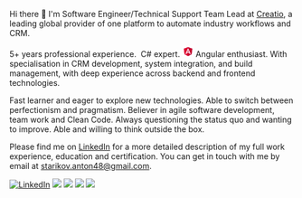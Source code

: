 
Hi there 👋 I'm Software Engineer/Technical Support Team Lead at [Creatio](https://www.creatio.com/), a leading global provider of one platform to automate industry workflows and CRM.

5+ years professional experience. <img src="https://github.com/user-attachments/assets/2c1c59e0-1367-413e-a463-39167fb407c1" alt="" height="20"> C# expert. <img src="https://raw.githubusercontent.com/DennisHartrampf/DennisHartrampf/master/img/angular.svg" alt="" height="20"> Angular enthusiast. With specialisation in CRM development, system integration, and build management, with deep experience across backend and frontend technologies.

Fast learner and eager to explore new technologies. Able to switch between perfectionism and pragmatism. Believer in agile software development, team work and Clean Code. Always questioning the status quo and wanting to improve. Able and willing to think outside the box.

Please find me on [LinkedIn](https://www.linkedin.com/in/antonstarikov/) for a more detailed description of my full work experience, education and certification. You can get in touch with me by email at [starikov.anton48@gmail.com](mailto:starikov.anton48@gmail.com).

<!-- https://github-readme-stats.vercel.app/api?username=DennisHartrampf&show_icons=true -->
<p>
  <a href="https://www.linkedin.com/in/antonstarikov"><img src="https://img.shields.io/badge/LinkedIn--_.svg?style=social&logo=linkedin" alt="LinkedIn"></a>
  <a href="#"><img src="https://img.shields.io/badge/.Net-Expert-_.svg?logo=.net"></a>
  <a href="#"><img src="https://img.shields.io/badge/Angular-Enthusiast-_.svg?logo=angular"></a>
  <a href="#"><img src="https://img.shields.io/badge/TypeScript-Specialist-_.svg"></a>
  <a href="#"><img src="https://img.shields.io/badge/Clean%20Code-Evangelist-_.svg"></a>
</p>
